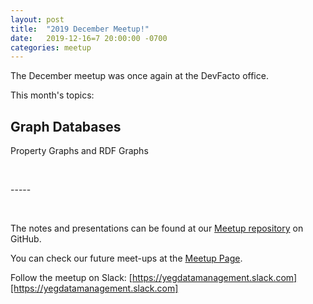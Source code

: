 ```yaml
---
layout: post  
title:  "2019 December Meetup!"  
date:   2019-12-16=7 20:00:00 -0700  
categories: meetup  
---
```

The December meetup was once again at the DevFacto office.  

This month's topics: 
   
## Graph Databases  
Property Graphs and RDF Graphs


<p>&nbsp;</p>
-----  
<p>&nbsp;</p>
  

The notes and presentations can be found at our [Meetup repository][github] on GitHub.  

You can check our future meet-ups at the [Meetup Page][meetup].  

Follow the meetup on Slack:  [https://yegdatamanagement.slack.com][https://yegdatamanagement.slack.com]


[meetup]: https://www.meetup.com/Edmonton-Data-Management-Meetup/  
[github]:https://github.com/DataManagementYEG/Meetups  
[slack]:https://yegdatamanagement.slack.com 
